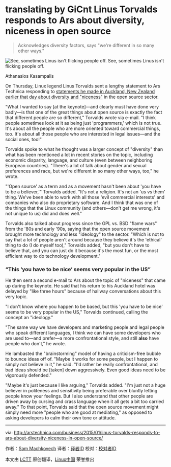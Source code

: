 translating by GiCnt
Linus Torvalds responds to Ars about diversity, niceness in open source
================================================================================
> Acknowledges diversity factors, says "we're different in so many other ways."

![See, sometimes Linus isn't flicking people off.](http://cdn.arstechnica.net/wp-content/uploads/2013/09/linus-torvalds.jpg)
See, sometimes Linus isn't flicking people off.

Athanasios Kasampalis

On Thursday, Linux legend Linus Torvalds sent a lengthy statement to Ars Technica responding to [statements he made in Auckland, New Zealand earlier that day about diversity and "niceness"][2] in the open source sector.

"What I wanted to say [at the keynote]—and clearly must have done very badly—is that one of the great things about open source is exactly the fact that different people are so different," Torvalds wrote via e-mail. "I think people sometimes look at it as being just 'programmers,' which is not true. It's about all the people who are more oriented toward commercial things, too. It's about all those people who are interested in legal issues—and the social ones, too!"

Torvalds spoke to what he thought was a larger concept of "diversity" than what has been mentioned a lot in recent stories on the topic, including economic disparity, language, and culture (even between neighboring European countries). "There's a lot of talk about gender and sexual preferences and race, but we're different in so many other ways, too," he wrote.

"'Open source' as a term and as a movement hasn't been about 'you have to be a believer,'" Torvalds added. "It's not a religion. It's not an 'us vs them' thing. We've been able to work with all those 'evil commercial interests' and companies who also do proprietary software. And I think that was one of the things that the Linux community (and others—don't get me wrong, it's not unique to us) did and does well."

Torvalds also talked about progress since the GPL vs. BSD "flame wars" from the '80s and early '90s, saying that the open source movement brought more technology and less "ideology" to the sector. "Which is not to say that a lot of people aren't around because they believe it's the 'ethical' thing to do (I do myself too)," Torvalds added, "but you don't have to believe that, and you can just do it because it's the most fun, or the most efficient way to do technology development."

### “This ‘you have to be nice’ seems very popular in the US” ###

He then sent a second e-mail to Ars about the topic of "niceness" that came up during the keynote. He said that his return to his Auckland hotel was delayed by "like three hours" because of hallway conversations about this very topic.

"I don't know where you happen to be based, but this 'you have to be nice' seems to be very popular in the US," Torvalds continued, calling the concept an "ideology."

"The same way we have developers and marketing people and legal people who speak different languages, I think we can have some developers who are used to—and prefer—a more confrontational style, and still **also** have people who don't," he wrote.

He lambasted the "brainstorming" model of having a criticism-free bubble to bounce ideas off of. "Maybe it works for some people, but I happen to simply not believe in it," he said. "I'd rather be really confrontational, and bad ideas should be [taken] down aggressively. Even good ideas need to be vigorously defended."

"Maybe it's just because I like arguing," Torvalds added. "I'm just not a huge believer in politeness and sensitivity being preferable over bluntly letting people know your feelings. But I also understand that other people are driven away by cursing and crass language when it all gets a bit too carried away." To that point, Torvalds said that the open source movement might simply need more "people who are good at mediating," as opposed to asking developers to calm their own tone or attitude.

--------------------------------------------------------------------------------

via: http://arstechnica.com/business/2015/01/linus-torvalds-responds-to-ars-about-diversity-niceness-in-open-source/

作者：[Sam Machkovech][a]
译者：[译者ID](https://github.com/译者ID)
校对：[校对者ID](https://github.com/校对者ID)

本文由 [LCTT](https://github.com/LCTT/TranslateProject) 原创翻译，[Linux中国](http://linux.cn/) 荣誉推出

[a]:http://arstechnica.com/author/samred/
[1]:https://secure.flickr.com/photos/12693492@N04/1338136415/in/photolist-33fikv-3jXFce-3ALpLy-4m6Shj-4pADUg-4pHwcW-4rNTR7-4GMhKc-4HM2qp-4JSHKa-4PomQo-4SKxMo-58LBYf-5iVNX6-5tXbB8-5xi67A-5A8rRc-5C8fAT-5Ccxjw-5EcYvx-5UoNTc-5UoVJK-5Uti6q-5UuiX2-5UuE2B-5UyEJu-5UyHMf-5UyJ2G-5UFbXP-5UFg8Z-5UFhwV-5UKDkG-5UKDP9-5UTHGv-5XM2s2-5YFmLu-65N31L-6pSwh7-6trmfx-6H2uZP-6JVV4V-71qkot-71BBbk-72vuYo-73j9yB-79aQ2a-79bfqe-79EKPH-79EXvD-79PuG5-7a4BxF
[2]:http://arstechnica.com/business/2015/01/linus-torvalds-on-why-he-isnt-nice-i-dont-care-about-you/
